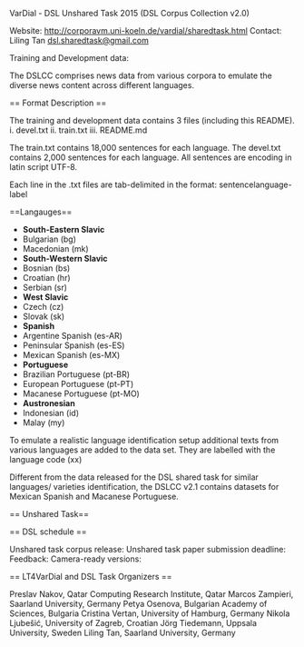 VarDial - DSL Unshared Task 2015 (DSL Corpus Collection v2.0)

Website: http://corporavm.uni-koeln.de/vardial/sharedtask.html
Contact: Liling Tan <dsl.sharedtask@gmail.com>

Training and Development data: 

The DSLCC comprises news data from various corpora to emulate the diverse news 
content across different languages.

== Format Description ==

The training and development data contains 3 files (including this README).
i. 		devel.txt
ii. 	train.txt
iii.	README.md

The train.txt contains 18,000 sentences for each language.
The devel.txt contains 2,000 sentences for each language. 
All sentences are encoding in latin script UTF-8.

Each line in the .txt files are tab-delimited in the format:
sentence<tab>language-label

==Langauges==

- **South-Eastern Slavic**
 - Bulgarian (bg)
 - Macedonian (mk)
- **South-Western Slavic**
 - Bosnian (bs)
 - Croatian (hr)
 - Serbian (sr)
- **West Slavic**
 - Czech (cz)
 - Slovak (sk)
- **Spanish**
 - Argentine Spanish (es-AR)
 - Peninsular Spanish (es-ES)
 - Mexican Spanish (es-MX)
- **Portuguese**
 - Brazilian Portuguese (pt-BR)
 - European Portuguese (pt-PT)
 - Macanese Portuguese (pt-MO)
- **Austronesian**
 - Indonesian (id)
 - Malay (my)

To emulate a realistic language identification setup additional texts from 
various languages are added to the data set. They are labelled with the language
code (xx)

Different from the data released for the DSL shared task for similar languages/
varieties identification, the DSLCC v2.1 contains datasets for Mexican Spanish
and Macanese Portuguese. 

== Unshared Task==


== DSL schedule ==

Unshared task corpus release: 
Unshared task paper submission deadline: 
Feedback:
Camera-ready versions: 

== LT4VarDial and DSL Task Organizers ==

Preslav Nakov, Qatar Computing Research Institute, Qatar
Marcos Zampieri, Saarland University, Germany
Petya Osenova, Bulgarian Academy of Sciences, Bulgaria
Cristina Vertan, University of Hamburg, Germany
Nikola Ljubešić, University of Zagreb, Croatian
Jörg Tiedemann, Uppsala University, Sweden
Liling Tan, Saarland University, Germany


